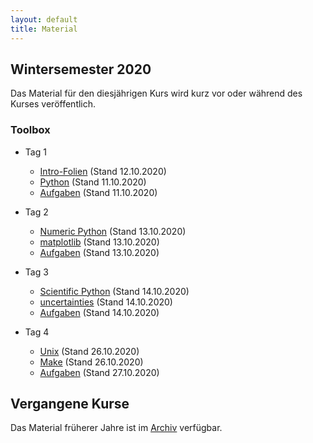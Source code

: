 ```yaml
---
layout: default
title: Material
---
```



## Wintersemester 2020

Das Material für den diesjährigen Kurs wird kurz vor oder während des
Kurses veröffentlich.

### Toolbox
- Tag 1
    - [Intro-Folien](files/archive/2020/intro.pdf) (Stand 12.10.2020)
    - [Python](files/archive/2020/python.html) (Stand 11.10.2020)
    - [Aufgaben](files/archive/2020/exercises-toolbox-1.zip) (Stand 11.10.2020)

- Tag 2
    - [Numeric Python](files/archive/2020/numeric-python.html) (Stand 13.10.2020)
    - [matplotlib](files/archive/2020/matplotlib.html) (Stand 13.10.2020)
    - [Aufgaben](files/archive/2020/exercises-toolbox-2.zip) (Stand 13.10.2020)

- Tag 3
    - [Scientific Python](files/archive/2020/scientific-python.html) (Stand 14.10.2020)
    - [uncertainties](files/archive/2020/uncertainties.html) (Stand 14.10.2020)
    - [Aufgaben](files/archive/2020/exercises-toolbox-3.zip) (Stand 14.10.2020)

- Tag 4
    - [Unix](files/archive/2020/unix.pdf) (Stand 26.10.2020)
    - [Make](files/archive/2020/make.pdf) (Stand 26.10.2020)
    - [Aufgaben](files/archive/2020/exercises-toolbox-4.zip) (Stand 27.10.2020)

<!--
- Tag 5
    - [git](files/archive/2020/git.pdf) (Stand 27.10.2020)
    - [Aufgaben](files/archive/2020/exercises-toolbox-5.zip) (Stand 27.10.2020)


### LaTeX

- [Folien](files/archive/2020/latex.pdf) (Stand 30.10.2020)
- [LaTeX Vorlage für Protokolle](files/archive/2020/latex-template.zip) (Stand 4.10.2020)
- [Aufgaben Tag 1](files/archive/2020/exercises-latex-1.zip) (Stand 30.10.2020)
- [Aufgaben Tag 2](files/archive/2020/exercises-latex-2.zip) (Stand 01.10.2020)
- [Aufgaben Tag 3](files/archive/2020/exercises-latex-3.zip) (Stand 02.10.2020)
- [Aufgaben Tag 5](files/archive/2020/exercises-latex-5.zip) (Stand 04.10.2020)
--->
## Vergangene Kurse

Das Material früherer Jahre ist im [Archiv](archive.html) verfügbar.
